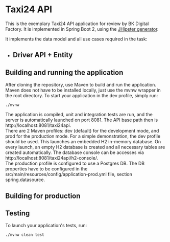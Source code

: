 # Taxi24 API

This is the exemplary Taxi24 API application for review by BK Digital Factory. It is implemented in Spring Boot 2, using the [JHipster generator](https://www.jhipster.tech/).

It implements the data model and all use cases required in the task:

- Driver API + Entity
    - 


## Building and running the application

After cloning the repository, use Maven to build and run the application. Maven does not have to be installed locally, just use the mvnw wrapper in the root directory. To start your application in the dev profile, simply run:

    ./mvnw
    
The application is compiled, unit and integration tests are run, and the server is automatically launched on port 8081. The API base path then is http://localhost:8081/taxi24api.<br>
There are 2 Maven profiles: dev (default) for the development mode, and prod for the production mode. For a simple demonstration, the dev profile should be used. This launches an embedded H2 in-memory database. On every launch, an empty H2 database is created and all necessary tables are created automatically. The database console can be accesses via http://localhost:8081/taxi24api/h2-console/.<br>
The production profile is configured to use a Postgres DB. The DB properties have to be configured in the src/main/resources/config/application-prod.yml file, section spring.datasource. 



## Building for production



## Testing

To launch your application's tests, run:

    ./mvnw clean test





